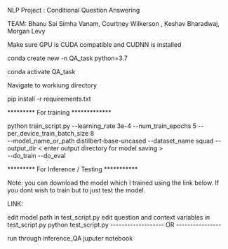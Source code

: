 
NLP Project : Conditional Question Answering

TEAM:
Bhanu Sai Simha Vanam, Courtney Wilkerson , Keshav Bharadwaj, Morgan Levy




Make sure GPU is CUDA compatible and CUDNN is installed


conda create new -n QA_task python=3.7

conda activate QA_task

Navigate to workiung directory

pip install -r requirements.txt

********* For training *************


python train_script.py --learning_rate 3e-4 --num_train_epochs 5 --per_device_train_batch_size 8 \
    --model_name_or_path distilbert-base-uncased --dataset_name squad  --output_dir < enter output directory for model saving > \
     --do_train --do_eval 





********* For Inference / Testing ***********


Note: you can download the model which I trained using the link below. If you dont wish to train but to just test the model.

LINK: 

edit model path in test_script.py
edit question and context variables in test_script.py
python test_script.py
------------------- OR ----------------

run through inference_QA juputer notebook
